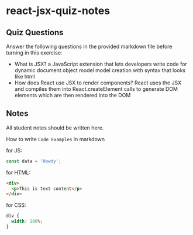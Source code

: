 # react-jsx-quiz-notes

## Quiz Questions

Answer the following questions in the provided markdown file before turning in this exercise:

- What is JSX?
  a JavaScript extension that lets developers write code for dynamic document object model model creation with syntax that looks like html
- How does React use JSX to render components?
  React uses the JSX and compiles them into React.createElement calls to generate DOM elements which are then rendered into the DOM

## Notes

All student notes should be written here.

How to write `Code Examples` in markdown

for JS:

```javascript
const data = 'Howdy';
```

for HTML:

```html
<div>
  <p>This is text content</p>
</div>
```

for CSS:

```css
div {
  width: 100%;
}
```
